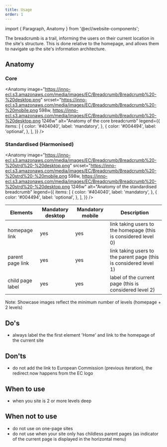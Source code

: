 ```yaml
---
title: Usage
order: 1
---
```


import { Paragraph, Anatomy } from '@ecl/website-components';

<Paragraph size="lead">
  The breadcrumb is a trail, informing the users on their current location in the site's structure. This is done relative to the homepage, and allows them to navigate up the site's information architecture.
</Paragraph>

## Anatomy

### Core

<Anatomy
image="https://inno-ecl.s3.amazonaws.com/media/images/EC/Breadcrumb/Breadcrumb%20-%20desktop.png"
srcset="https://inno-ecl.s3.amazonaws.com/media/images/EC/Breadcrumb/Breadcrumb%20-%20mobile.png 598w, https://inno-ecl.s3.amazonaws.com/media/images/EC/Breadcrumb/Breadcrumb%20-%20desktop.png 1246w"
alt="Anatomy of the core breadcrumb"
legend={{
    items: [
      {
        color: '#404040',
        label: 'mandatory',
      },
      {
        color: '#004494',
        label: 'optional',
      },
    ],
  }}
/>

### Standardised \(Harmonised\)

<Anatomy
image="https://inno-ecl.s3.amazonaws.com/media/images/EC/Breadcrumb/Breadcrumb%20-%20strd%20-%20desktop.png​​​​​​​"
srcset="https://inno-ecl.s3.amazonaws.com/media/images/EC/Breadcrumb/Breadcrumb%20-%20strd%20-%20mobile.png 598w, https://inno-ecl.s3.amazonaws.com/media/images/EC/Breadcrumb/Breadcrumb%20-%20strd%20-%20desktop.png 1246w"
alt="Anatomy of the standardised breadcrumb"
legend={{
    items: [
      {
        color: '#404040',
        label: 'mandatory',
      },
      {
        color: '#004494',
        label: 'optional',
      },
    ],
  }}
/>

| Elements         | Mandatory desktop | Mandatory mobile | Description                                                         |
| ---------------- | ----------------- | ---------------- | ------------------------------------------------------------------- |
| homepage link    | yes               | yes              | link taking users to the homepage \(this is considered level 0\)    |
| parent page link | yes               | yes              | link taking users to the parent page \(this is considered level 1\) |
| child page label | yes               | yes              | label of the current page (this is considered level 2)              |

<Paragraph>
Note: Showcase images reflect the minimum number of levels (homepage + 2 levels)
</Paragraph>

## Do's

- always label the the first element 'Home' and link to the homepage of the current site

## Don'ts

- do not add the link to European Commission \(previous iteration\), the redirect now happens from the EC logo

## When to use

- when you site is 2 or more levels deep

## When not to use

- do not use on one-page sites
- do not use when your site only has childless parent pages \(as indicator of the current page is displayed in the horizontal menu\)
